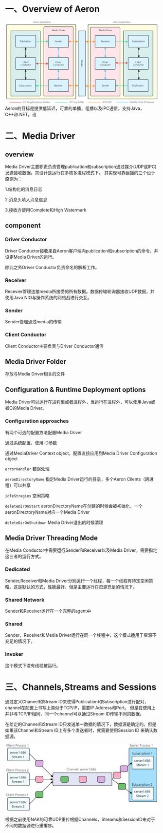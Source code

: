 # 一、Overview of Aeron
![image](./pic/overview.png)
Aeron的目标是提供低延迟，可靠的单播，组播以及IPC通信。支持Java，C++和.NET。设
# 二、Media Driver
## overview
Media Driver主要职责负责管理publication和subscription通过媒介(UDP或IPC)发送接收数据。其设计是运行在多核多进程模式下。
其实现可靠组播的三个设计原则为：

1.结构化的消息日志

2.消息头填入消息信息

3.接收方使用Complete和High Watermark

## component
### Driver Conductor

Driver Conductor接收来自Aeron客户端内publication和subscription的命令，并设定Media Driver的运行。

除此之外Driver Conductor负责命名的解析工作。

### Receiver

Recevier管理连接media所接受的所有数据。数据传输轮询器接收UDP数据，并使用Java NIO与操作系统的网络战进行交互。

### Sender

Sender管理通过media的传输

### Client Conductor

Client Conductor主要负责与Driver Conductor通信

## Media Driver Folder

存放与Media Driver相关的文件

## Configuration & Runtime Deployment options

Media Driver可以运行在进程里或者进程外，当运行在进程外，可以使用Java或者C的Media Driver。

### Configuration approaches

有两个可选的配置方法配置Media Driver

通过系统配置，使用-D参数

通过MediaDriver Context object，配置直接应用到Media Driver Configuration object

``errorHandler`` 错误处理

``aeronDirectoryName`` 指定Media Driver运行的目录，多个Aeron Clients（跨进程）可以共享

``idleStragies`` 空闲策略

``deleteDirOnStart`` aeronDirectoryName在创建的时候会被初始化，一个aeronDirectoryName对应一个Media Driver

``deleteDirOnShutdown`` Media Driver退出的时候清理

## Media Driver Threading Mode

在Media Conductor中需要运行Sender和Receiver以及Media Driver，需要指定这三者的运行方式。

### Dedicated

Sender,Receiver和Media Driver分别运行一个线程，每一个线程有特定空闲策略。这是默认的方式，性能最好，但是主要运行在资源充足的情况下。

### Shared Network

Sender和Receiver运行在一个完整的agent中

### Shared

Sender，Receiver和Media Driver运行在同一个线程中，这个模式适用于资源不充足的情况下。

### Invoker

这个模式下没有线程被运行。

# 三、Channels,Streams and Sessions
通过定义Channel和Stream ID来使得Publication和Subscription进行配对，channel在配置上书写上类似于TCP/IP，需要IP Address和Port。
但是在使用上并非与TCP/IP相同，同一个channel可以通过Stream ID传输不同的数据。

在给定的Channel和Stream ID只发送单一数据的情况下，数据源是确定的。但是如果该Channel和Stream ID上有多个发送者时，就需要使用Session ID
来确认数据源。

![image](./pic/channels.png)

根据之前使用NAK的可靠UDP重传根据Channels，Streams和SessionID来对于不同的数据源进行重排序。








